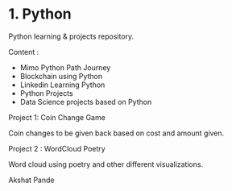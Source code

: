 # 1. Python
Python learning & projects repository.

Content : 
- Mimo Python Path Journey
- Blockchain using Python
- Linkedin Learning Python
- Python Projects
- Data Science projects based on Python



Project 1: Coin Change Game

Coin changes to be given back based on cost and amount given.

Project 2 : WordCloud Poetry

Word cloud using poetry and other different visualizations.

Akshat Pande